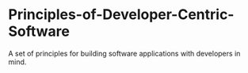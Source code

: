 # Principles-of-Developer-Centric-Software
A set of principles for building software applications with developers in mind.
